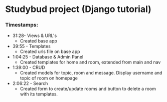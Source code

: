 # Studybud project (Django tutorial)

### Timestamps:
- 31:28- Views & URL's
    - Created base app
- 39:55 - Templates
    - Created urls file on base app
- 1:04:25 - Database & Admin Panel
    - Created templates for home and room, extended from main and nav
- 1:39:00 - CRUD
    - Created models for topic, room and message. Display username and topic of room on homepage
- 2:06:22 - Search
    - Created form to create/update rooms and button to delete a room with its templates.